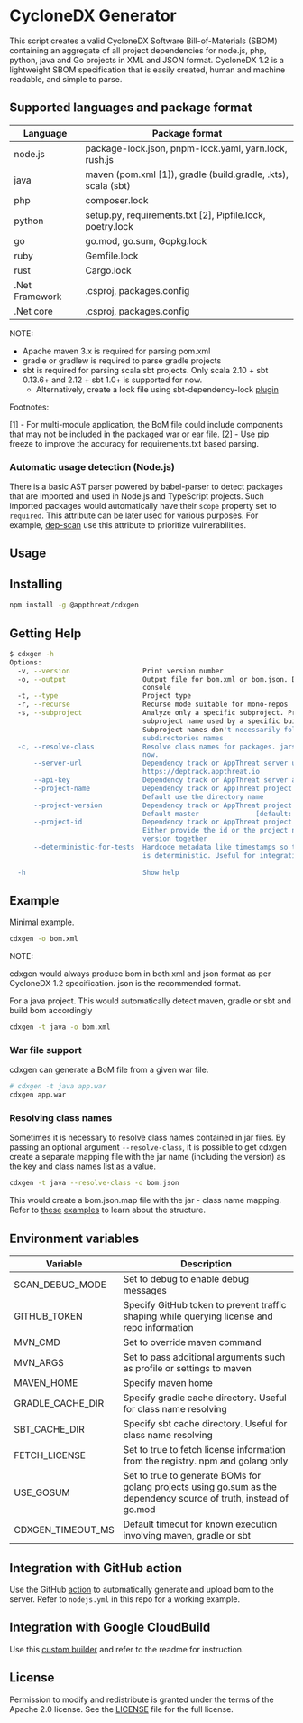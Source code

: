 # CycloneDX Generator

This script creates a valid CycloneDX Software Bill-of-Materials (SBOM) containing an aggregate of all project dependencies for node.js, php, python, java and Go projects in XML and JSON format. CycloneDX 1.2 is a lightweight SBOM specification that is easily created, human and machine readable, and simple to parse.

## Supported languages and package format

| Language       | Package format                                                |
| -------------- | ------------------------------------------------------------- |
| node.js        | package-lock.json, pnpm-lock.yaml, yarn.lock, rush.js         |
| java           | maven (pom.xml [1]), gradle (build.gradle, .kts), scala (sbt) |
| php            | composer.lock                                                 |
| python         | setup.py, requirements.txt [2], Pipfile.lock, poetry.lock     |
| go             | go.mod, go.sum, Gopkg.lock                                    |
| ruby           | Gemfile.lock                                                  |
| rust           | Cargo.lock                                                    |
| .Net Framework | .csproj, packages.config                                      |
| .Net core      | .csproj, packages.config                                      |

NOTE:

- Apache maven 3.x is required for parsing pom.xml
- gradle or gradlew is required to parse gradle projects
- sbt is required for parsing scala sbt projects. Only scala 2.10 + sbt 0.13.6+ and 2.12 + sbt 1.0+ is supported for now.
  - Alternatively, create a lock file using sbt-dependency-lock [plugin](https://github.com/stringbean/sbt-dependency-lock)

Footnotes:

[1] - For multi-module application, the BoM file could include components that may not be included in the packaged war or ear file.
[2] - Use pip freeze to improve the accuracy for requirements.txt based parsing.

### Automatic usage detection (Node.js)

There is a basic AST parser powered by babel-parser to detect packages that are imported and used in Node.js and TypeScript projects. Such imported packages would automatically have their `scope` property set to `required`. This attribute can be later used for various purposes. For example, [dep-scan](https://github.com/appthreat/dep-scan) use this attribute to prioritize vulnerabilities.

## Usage

## Installing

```bash
npm install -g @appthreat/cdxgen
```

## Getting Help

```bash
$ cdxgen -h
Options:
  -v, --version                  Print version number                  [boolean]
  -o, --output                   Output file for bom.xml or bom.json. Default
                                 console
  -t, --type                     Project type
  -r, --recurse                  Recurse mode suitable for mono-repos  [boolean]
  -s, --subproject               Analyze only a specific subproject. Provide a
                                 subproject name used by a specific build tool.
                                 Subproject names don't necessarily follow
                                 subdirectories names
  -c, --resolve-class            Resolve class names for packages. jars only for
                                 now.                                  [boolean]
      --server-url               Dependency track or AppThreat server url. Eg:
                                 https://deptrack.appthreat.io
      --api-key                  Dependency track or AppThreat server api key
      --project-name             Dependency track or AppThreat project name.
                                 Default use the directory name
      --project-version          Dependency track or AppThreat project version.
                                 Default master              [default: "master"]
      --project-id               Dependency track or AppThreat project id.
                                 Either provide the id or the project name and
                                 version together
      --deterministic-for-tests  Hardcode metadata like timestamps so the output
                                 is deterministic. Useful for integration tests
                                                                       [boolean]
  -h                             Show help                             [boolean]
```

## Example

Minimal example.

```bash
cdxgen -o bom.xml
```

NOTE:

cdxgen would always produce bom in both xml and json format as per CycloneDX 1.2 specification. json is the recommended format.

For a java project. This would automatically detect maven, gradle or sbt and build bom accordingly

```bash
cdxgen -t java -o bom.xml
```

### War file support

cdxgen can generate a BoM file from a given war file.

```bash
# cdxgen -t java app.war
cdxgen app.war
```

### Resolving class names

Sometimes it is necessary to resolve class names contained in jar files. By passing an optional argument `--resolve-class`, it is possible to get cdxgen create a separate mapping file with the jar name (including the version) as the key and class names list as a value.

```bash
cdxgen -t java --resolve-class -o bom.json
```

This would create a bom.json.map file with the jar - class name mapping. Refer to [these](test/data/bom-maven.json.map) [examples](test/data/bom-gradle.json.map) to learn about the structure.

## Environment variables

| Variable          | Description                                                                                                        |
| ----------------- | ------------------------------------------------------------------------------------------------------------------ |
| SCAN_DEBUG_MODE   | Set to debug to enable debug messages                                                                              |
| GITHUB_TOKEN      | Specify GitHub token to prevent traffic shaping while querying license and repo information                        |
| MVN_CMD           | Set to override maven command                                                                                      |
| MVN_ARGS          | Set to pass additional arguments such as profile or settings to maven                                              |
| MAVEN_HOME        | Specify maven home                                                                                                 |
| GRADLE_CACHE_DIR  | Specify gradle cache directory. Useful for class name resolving                                                    |
| SBT_CACHE_DIR     | Specify sbt cache directory. Useful for class name resolving                                                       |
| FETCH_LICENSE     | Set to true to fetch license information from the registry. npm and golang only                                    |
| USE_GOSUM         | Set to true to generate BOMs for golang projects using go.sum as the dependency source of truth, instead of go.mod |
| CDXGEN_TIMEOUT_MS | Default timeout for known execution involving maven, gradle or sbt                                                 |

## Integration with GitHub action

Use the GitHub [action](https://github.com/AppThreat/cdxgen-action) to automatically generate and upload bom to the server. Refer to `nodejs.yml` in this repo for a working example.

## Integration with Google CloudBuild

Use this [custom builder](https://github.com/CloudBuildr/google-custom-builders/tree/master/cdxgen) and refer to the readme for instruction.

## License

Permission to modify and redistribute is granted under the terms of the Apache 2.0 license. See the [LICENSE] file for the full license.

[license]: https://github.com/AppThreat/cdxgen/blob/master/LICENSE
